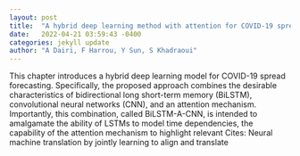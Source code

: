 ```yaml
---
layout: post
title:  "A hybrid deep learning method with attention for COVID-19 spread forecasting"
date:   2022-04-21 03:59:43 -0400
categories: jekyll update
author: "A Dairi, F Harrou, Y Sun, S Khadraoui"
---
```

This chapter introduces a hybrid deep learning model for COVID-19 spread forecasting. Specifically, the proposed approach combines the desirable characteristics of bidirectional long short-term memory (BiLSTM), convolutional neural networks (CNN), and an attention mechanism. Importantly, this combination, called BiLSTM-A-CNN, is intended to amalgamate the ability of LSTMs to model time dependencies, the capability of the attention mechanism to highlight relevant Cites: Neural machine translation by jointly learning to align and translate